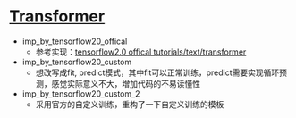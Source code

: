 
# [Transformer](./Transformer/README.md) 

- imp_by_tensorflow20_offical 
    - 参考实现：[tensorflow2.0 offical tutorials/text/transformer](https://www.tensorflow.org/tutorials/text/transformer)
- imp_by_tensorflow20_custom
    - 想改写成fit, predict模式，其中fit可以正常训练，predict需要实现循环预测，感觉实际意义不大，增加代码的不易读懂性
- imp_by_tensorflow20_custom_2
    - 采用官方的自定义训练，重构了一下自定义训练的模板

